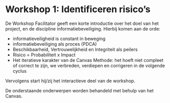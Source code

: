 # Workshop 1: Identificeren risico’s

De Workshop Facilitator geeft een korte introductie over het doel van het project, en de discipline informatiebeveiliging. Hierbij komen aan de orde:

* informatieveiligheid is constant in beweging
* informatiebeveiliging als proces (PDCA)
* Beschikbaarheid, Vertrouwelijkheid en Integriteit als peilers
* Risico = Probabiliteit x Impact
* Het iteratieve karakter van de Canvas Methode: het hoeft niet compleet of correct te zijn, we verbreden, verdiepen en corrigeren in de volgende cyclus

Vervolgens start hij/zij het interactieve deel van de workshop.

De onderstaande onderwerpen worden behandeld met behulp van het Canvas.
